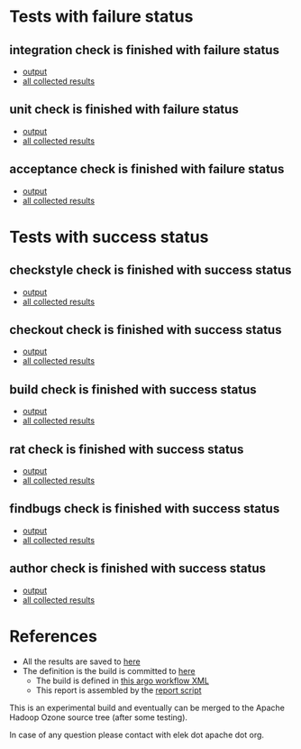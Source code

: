 # Tests with failure status

## integration check is finished with failure status

   * [output](https://raw.githubusercontent.com/elek/ozone-ci/master/pr/pr-hdds-2137-mkz59/integration/output.log)
   * [all collected results](https://github.com/elek/ozone-ci/tree/master/pr/pr-hdds-2137-mkz59/integration)


## unit check is finished with failure status

   * [output](https://raw.githubusercontent.com/elek/ozone-ci/master/pr/pr-hdds-2137-mkz59/unit/output.log)
   * [all collected results](https://github.com/elek/ozone-ci/tree/master/pr/pr-hdds-2137-mkz59/unit)


## acceptance check is finished with failure status

   * [output](https://raw.githubusercontent.com/elek/ozone-ci/master/pr/pr-hdds-2137-mkz59/acceptance/output.log)
   * [all collected results](https://github.com/elek/ozone-ci/tree/master/pr/pr-hdds-2137-mkz59/acceptance)



# Tests with success status

## checkstyle check is finished with success status

   * [output](https://raw.githubusercontent.com/elek/ozone-ci/master/pr/pr-hdds-2137-mkz59/checkstyle/output.log)
   * [all collected results](https://github.com/elek/ozone-ci/tree/master/pr/pr-hdds-2137-mkz59/checkstyle)


## checkout check is finished with success status

   * [output](https://raw.githubusercontent.com/elek/ozone-ci/master/pr/pr-hdds-2137-mkz59/checkout/output.log)
   * [all collected results](https://github.com/elek/ozone-ci/tree/master/pr/pr-hdds-2137-mkz59/checkout)


## build check is finished with success status

   * [output](https://raw.githubusercontent.com/elek/ozone-ci/master/pr/pr-hdds-2137-mkz59/build/output.log)
   * [all collected results](https://github.com/elek/ozone-ci/tree/master/pr/pr-hdds-2137-mkz59/build)


## rat check is finished with success status

   * [output](https://raw.githubusercontent.com/elek/ozone-ci/master/pr/pr-hdds-2137-mkz59/rat/output.log)
   * [all collected results](https://github.com/elek/ozone-ci/tree/master/pr/pr-hdds-2137-mkz59/rat)


## findbugs check is finished with success status

   * [output](https://raw.githubusercontent.com/elek/ozone-ci/master/pr/pr-hdds-2137-mkz59/findbugs/output.log)
   * [all collected results](https://github.com/elek/ozone-ci/tree/master/pr/pr-hdds-2137-mkz59/findbugs)


## author check is finished with success status

   * [output](https://raw.githubusercontent.com/elek/ozone-ci/master/pr/pr-hdds-2137-mkz59/author/output.log)
   * [all collected results](https://github.com/elek/ozone-ci/tree/master/pr/pr-hdds-2137-mkz59/author)




# References

 * All the results are saved to [here](https://github.com/elek/ozone-ci/tree/master/pr/pr-hdds-2137-mkz59/)
 * The definition is the build is committed to [here](https://github.com/elek/argo-ozone)
    * The build is defined in [this argo workflow XML](https://github.com/elek/argo-ozone/blob/master/ozone-build.yaml)
    * This report is assembled by the [report script](https://github.com/elek/argo-ozone/blob/master/scripts/report.sh)

This is an experimental build and eventually can be merged to the Apache Hadoop Ozone source tree (after some testing).

In case of any question please contact with elek dot apache dot org.
